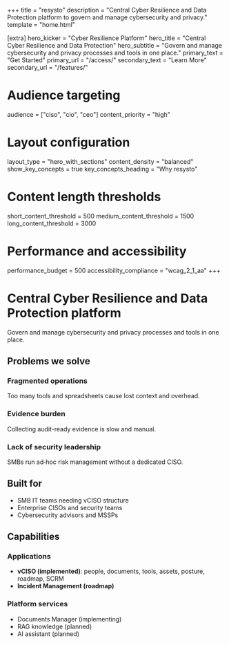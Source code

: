 +++
title = "resysto"
description = "Central Cyber Resilience and Data Protection platform to govern and manage cybersecurity and privacy."
template = "home.html"

[extra]
hero_kicker = "Cyber Resilience Platform"
hero_title = "Central Cyber Resilience and Data Protection"
hero_subtitle = "Govern and manage cybersecurity and privacy processes and tools in one place."
primary_text = "Get Started"
primary_url = "/access/"
secondary_text = "Learn More"
secondary_url = "/features/"

# Audience targeting
audience = ["ciso", "cio", "ceo"]
content_priority = "high"

# Layout configuration
layout_type = "hero_with_sections"
content_density = "balanced"
show_key_concepts = true
key_concepts_heading = "Why resysto"

# Content length thresholds
short_content_threshold = 500
medium_content_threshold = 1500
long_content_threshold = 3000

# Performance and accessibility
performance_budget = 500
accessibility_compliance = "wcag_2_1_aa"
+++

# Central Cyber Resilience and Data Protection platform

Govern and manage cybersecurity and privacy processes and tools in one place.

## Problems we solve

### Fragmented operations
Too many tools and spreadsheets cause lost context and overhead.

### Evidence burden
Collecting audit-ready evidence is slow and manual.

### Lack of security leadership
SMBs run ad‑hoc risk management without a dedicated CISO.

## Built for

- SMB IT teams needing vCISO structure
- Enterprise CISOs and security teams
- Cybersecurity advisors and MSSPs

## Capabilities

### Applications
- **vCISO (implemented)**: people, documents, tools, assets, posture, roadmap, SCRM
- **Incident Management (roadmap)**

### Platform services
- Documents Manager (implementing)
- RAG knowledge (planned)
- AI assistant (planned)

